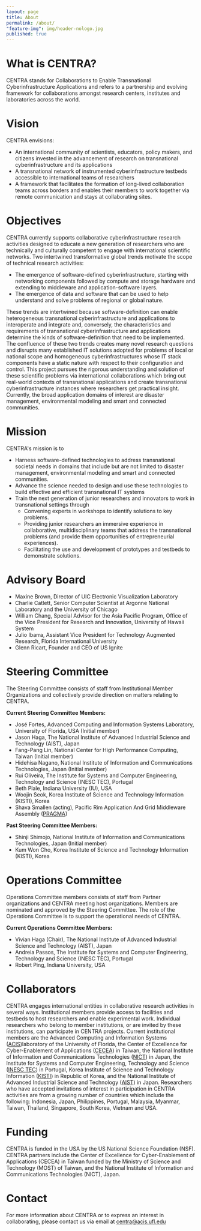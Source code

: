 ```yaml
---
layout: page
title: About
permalink: /about/
"feature-img": img/header-nologo.jpg
published: true
---
```


<div id="welcome"></div>

# What is CENTRA?

CENTRA stands for Collaborations to Enable Transnational Cyberinfrastructure Applications and refers to a partnership and evolving framework for collaborations amongst research centers, institutes and laboratories across the world.

# Vision

CENTRA envisions:

* An international community of scientists, educators, policy makers, and citizens invested in the advancement of research on transnational cyberinfrastructure and its applications
* A transnational network of instrumented cyberinfrastructure testbeds accessible to international teams of researchers
* A framework that facilitates the formation of long-lived collaboration teams across borders and enables their members to work together via remote communication and stays at collaborating sites.

# Objectives

CENTRA currently supports collaborative cyberinfrastructure research activities designed to educate a new generation of researchers who are technically and culturally competent to engage with international scientific networks. Two intertwined transformative global trends motivate the scope of technical research activities:
* The emergence of software-defined cyberinfrastructure, starting with networking components followed by compute and 
storage hardware and extending to middleware and application-software layers. 
* The emergence of data and software that can be used to help understand and solve problems of regional or global nature.

These trends are intertwined because software-definition can enable heterogeneous transnational cyberinfrastructure and applications to interoperate and integrate and, conversely, the characteristics and requirements of transnational cyberinfrastructure and applications determine the kinds of software-definition that need to be implemented. The confluence of these two trends creates many novel research questions and disrupts many established IT solutions adopted for problems of local or national scope and homogeneous cyberinfrastructures whose IT stack components have a static nature with respect to their configuration and control. This project pursues the rigorous understanding and solution of these scientific problems via international collaborations which bring out real-world contexts of transnational applications and create transnational cyberinfrastructure instances where researchers get practical insight. Currently, the broad application domains of interest are disaster management, environmental modeling and smart and connected communities.

# Mission

CENTRA's mission is to

* Harness software-defined technologies to address transnational societal needs in domains that include but are not limited to disaster management, environmental modeling and smart and connected communities.
* Advance the science needed to design and use these technologies to build effective and efficient transnational IT systems
* Train the next generation of junior researchers and innovators to work in transnational settings through
	* Convening experts in workshops to identify solutions to key problems.
	* Providing junior researchers an immersive experience in collaborative, multidisciplinary teams that address the transnational problems (and provide them opportunities of entrepreneurial experiences).
	* Facilitating the use and development of prototypes and testbeds to demonstrate solutions.

# Advisory Board

* Maxine Brown, Director of UIC Electronic Visualization Laboratory
* Charlie Catlett, Senior Computer Scientist at Argonne National Laboratory and the University of Chicago
* William Chang, Special Advisor for the Asia Pacific Program, Office of the Vice President for Research and Innovation, University of Hawaii System
* Julio Ibarra, Assistant Vice President for Technology Augmented Research, Florida International University
* Glenn Ricart, Founder and CEO of US Ignite

# Steering Committee
The Steering Committee consists of staff from Institutional Member Organizations and collectively provide direction on matters relating to CENTRA.

**Current Steering Committee Members:**
*  José Fortes, Advanced Computing and Information Systems Laboratory, University of Florida, USA (Initial member)
*  Jason Haga, The National Institute of Advanced Industrial Science and Technology (AIST), Japan
*  Fang-Pang Lin, National Center for High Performance Computing, Taiwan (Initial member)
*  Hidehisa Nagano, National Institute of Information and Communications Technologies, Japan (Initial member)
*  Rui Oliveira, The Institute for Systems and Computer Engineering, Technology and Science (INESC TEC), Portugal
*  Beth Plale, Indiana University (IU), USA
*  Woojin Seok, Korea Institute of Science and Technology Information (KISTI), Korea
*  Shava Smallen (acting), Pacific Rim Application And Grid Middleware Assembly (<a href="[http://cecea.nchc.org.tw](http://www.pragma-grid.net/index.php)/">PRAGMA</a>)

**Past Steering Committee Members:**
*  Shinji Shimojo, National Institute of Information and Communications Technologies, Japan (Initial member)         
*  Kum Won Cho, Korea Institute of Science and Technology Information (KISTI), Korea

# Operations Committee
Operations Committee members consists of staff from Partner organizations and CENTRA meeting host organizations. Members are nominated and approved by the Steering Committee. The role of the Operations Committee is to support the operational needs of CENTRA.

**Current Operations Committee Members:**
*  Vivian Haga (Chair), The National Institute of Advanced Industrial Science and Technology (AIST), Japan
*  Andreia Passos, The Institute for Systems and Computer Engineering, Technology and Science (INESC TEC), Portugal
*  Robert Ping, Indiana University, USA

<div id="Collaborators"> </div>

# Collaborators

CENTRA engages international entities in collaborative research activities in several ways. Institutional members provide access to facilities and testbeds to host researchers and enable experimental work. Individual researchers who belong to member institutions, or are invited by these institutions, can participate in CENTRA projects. Current institutional members are the Advanced Computing and Information Systems (<a href="https://www.acis.ufl.edu/" target="_blank">ACIS</a>)laboratory of the University of Florida, the Center of Excellence for Cyber-Enablement of Applications (<a href="http://cecea.nchc.org.tw/">CECEA</a>) in Taiwan, the National Institute of Information and Communications Technologies (<a href="https://www.nict.go.jp/en/" target="_blank">NICT</a>) in Japan, the Institute for Systems and Computer Engineering, Technology and Science (<a href="https://www.inesctec.pt/en" target="_blank">INESC TEC</a>) in Portugal, Korea Institute of Science and Technology Information (<a href="https://www.kisti.re.kr/eng/" target="_blank">KISTI</a>) in Republic of Korea, and the National Institute of Advanced Industrial Science and Technology (<a href="https://www.aist.go.jp/index_en.html" target="_blank">AIST</a>) in Japan. Researchers who have accepted invitations of interest in participation in CENTRA activities are from a growing number of countries which include the following: Indonesia, Japan, Philippines, Portugal, Malaysia, Myanmar, Taiwan, Thailand, Singapore, South Korea, Vietnam and USA.

# Funding

CENTRA is funded in the USA by the US National Science Foundation (NSF). CENTRA 
partners include the Center of Excellence for Cyber-Enablement of Applications 
(CECEA) in Taiwan funded by the Ministry of Science and Technology (MOST) of 
Taiwan, and the National Institute of Information and Communications Technologies (NICT), Japan.

# Contact

For more information about CENTRA or to express an interest in collaborating, please
contact us via email at <centra@acis.ufl.edu>
